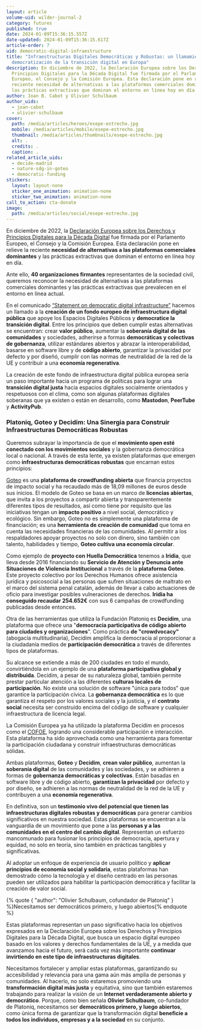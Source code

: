```yaml
---
layout: article
volume-uid: wilder-journal-2
category: futures
published: true
date: 2024-01-09T15:36:15.557Z
date-updated: 2024-01-09T15:36:15.617Z
article-order: 7
uid: democratic-digital-infraestructure
title: "Infraestructuras Digitales Democráticas y Robustas: un llamamiento a la
  democratización de la transición digital en Europa"
description: En diciembre de 2022, la Declaración Europea sobre los Derechos y
  Principios Digitales para la Década Digital fue firmada por el Parlamento
  Europeo, el Consejo y la Comisión Europea. Esta declaración pone en relieve la
  reciente necesidad de alternativas a las plataformas comerciales dominantes y
  las prácticas extractivas que dominan el entorno en línea hoy en día.
author: Joan B. Cabot y Olivier Schulbaum
author_uids:
  - joan-cabot
  - olivier-schulbaum
cover:
  path: /media/articles/heroes/esepe-estrecho.jpg
  mobile: /media/articles/mobile/esepe-estrecho.jpg
  thumbnail: /media/articles/thumbnails/esepe-estrecho.jpg
  alt: .
  credits: .
  caption: .
related_article_uids:
  - decide-madrid
  - nature-sdg-in-goteo
  - democratic-funding
stickers:
  layout: layout-none
  sticker_one_animation: animation-none
  sticker_two_animation: animation-none
call_to_action: cta-donate
image:
  path: /media/articles/social/esepe-estrecho.jpg
---
```

En diciembre de 2022, la [Declaración Europea sobre los Derechos y Principios Digitales para la Década Digital](https://digital-strategy.ec.europa.eu/en/library/european-declaration-digital-rights-and-principles) fue firmada por el Parlamento Europeo, el Consejo y la Comisión Europea. Esta declaración pone en relieve la reciente **necesidad de alternativas a las plataformas comerciales dominantes** y las prácticas extractivas que dominan el entorno en línea hoy en día. 

Ante ello, **40 organizaciones firmantes** representantes de la sociedad civil, queremos reconocer la necesidad de alternativas a las plataformas comerciales dominantes y las prácticas extractivas que prevalecen en el entorno en línea actual. 

En el comunicado [“Statement on democratic digital infrastructure”](https://shared-digital.eu/statement/) hacemos un llamado a la **creación de un fondo europeo de infraestructura digital pública** que apoye los Espacios Digitales Públicos y **democratice la transición digital**. Entre los principios que deben cumplir estas alternativas se encuentran: crear **valor público**, aumentar la **soberanía digital de las comunidades** y sociedades, adherirse a formas **democráticas y colectivas de gobernanza**, utilizar estándares abiertos y abrazar la interoperabilidad, basarse en software libre y de **código abierto**, garantizar la privacidad por defecto y por diseñó, cumplir con las normas de neutralidad de la red de la UE y contribuir a una **economía regenerativa**.

La creación de este fondo de infraestructura digital pública europea sería un paso importante hacia un programa de políticas para lograr una **transición digital justa** hacia espacios digitales socialmente orientados y respetuosos con el clima, como son algunas plataformas digitales soberanas que ya existen o están en desarrollo, como **Mastodon**, **PeerTube** y **ActivityPub**.

### **Platoniq, Goteo y Decidim: Una Sinergia para Construir Infraestructuras Democráticas Robustas**

Queremos subrayar la importancia de que el **movimiento open esté conectado con los movimientos sociales** y la gobernanza democrática local o nacional. A través de esta lente, ya existen plataformas que emergen como **infraestructuras democráticas robustas** que encarnan estos principios:

[Goteo](https://www.goteo.org/) es una **plataforma de crowdfunding abierta** que financia proyectos de impacto social y ha recaudado más de 18,09 millones de euros desde sus inicios. El modelo de Goteo se basa en un marco de **licencias abiertas**, que invita a los proyectos a compartir abierta y transparentemente diferentes tipos de resultados, así como tiene por requisito que las iniciativas tengan un **impacto positivo** a nivel social, democrático y ecológico. Sin embargo, Goteo no es simplemente una plataforma de financiación; es una **herramienta de creación de comunidad** que toma en cuenta las necesidades financieras de las comunidades. Al permitir a los respaldadores apoyar proyectos no solo con dinero, sino también con talento, habilidades y tiempo, **Goteo cultiva una economía circular**. 

Como ejemplo de **proyecto con** **Huella Democrática** tenemos a **Iridia**, que lleva desde 2016 financiando su **Servicio de Atención y Denuncia ante Situaciones de Violencia Institucional** a través de la **plataforma Goteo**. Este proyecto colectivo por los Derechos Humanos ofrece asistencia jurídica y psicosocial a las personas que sufren situaciones de maltrato en el marco del sistema penal catalán, además de llevar a cabo actuaciones de oficio para investigar posibles vulneraciones de derechos. **Iridia ha conseguido recaudar 254.652€** con sus 6 campañas de crowdfunding publicadas desde entonces.

Otra de las herramientas que utiliza la Fundación Platoniq es **Decidim**, una plataforma que ofrece una "**democracia participativa de código abierto para ciudades y organizaciones**". Como práctica **de "crowdvocacy"** (abogacía multitudinaria), Decidim amplifica la democracia al proporcionar a la ciudadanía medios de **participación democrática** a través de diferentes tipos de plataformas. 

Su alcance se extiende a más de 200 ciudades en todo el mundo, convirtiéndola en un ejemplo de una **plataforma participativa global y distribuida**. Decidim, a pesar de su naturaleza global, también permite prestar particular atención a las diferentes **culturas locales de participación**. No existe una solución de software "única para todos" que garantice la participación cívica. La **gobernanza democrática** es lo que garantiza el respeto por los valores sociales y la justicia, y el **contrato social** necesita ser construido encima del código de software y cualquier infraestructura de licencia legal. 

La Comisión Europea ya ha utilizado la plataforma Decidim en procesos como el [COFOE](https://futureu.europa.eu/en/.), logrando una considerable participación e interacción. Esta plataforma ha sido aprovechada como una herramienta para fomentar la participación ciudadana y construir infraestructuras democráticas sólidas. 

Ambas plataformas, **Goteo** y **Decidim**, **crean valor público**, aumentan la **soberanía digital** de las comunidades y las sociedades, y se adhieren a formas de **gobernanza democráticas y colectivas**. Están basadas en software libre y de código abierto, **garantizan la privacidad** por defecto y por diseño, se adhieren a las normas de neutralidad de la red de la UE y contribuyen a una **economía regenerativa**.

En definitiva, son un **testimonio vivo del potencial que tienen las infraestructuras digitales robustas y democráticas** para generar cambios significativos en nuestra sociedad. Estas plataformas se encuentran a la vanguardia de un movimiento que pone a las **personas y a las comunidades en el centro del cambio digital**. Representan un esfuerzo mancomunado para fusionar los principios de democracia, apertura y equidad, no solo en teoría, sino también en prácticas tangibles y significativas.

Al adoptar un enfoque de experiencia de usuario político y **aplicar principios de economía social y solidaria**, estas plataformas han demostrado cómo la tecnología y el diseño centrado en las personas pueden ser utilizados para habilitar la participación democrática y facilitar la creación de valor social. 

{% quote { "author": "Olivier Schulbaum, cofundador de Platoniq" } %}Necesitamos ser democráticos primero, y luego abiertos{% endquote %}

Estas plataformas representan un paso significativo hacia los objetivos expresados en la Declaración Europea sobre los Derechos y Principios Digitales para la Década Digital, que busca un espacio digital europeo basado en los valores y derechos fundamentales de la UE, y a medida que avanzamos hacia el futuro, será cada vez más importante **continuar invirtiendo en este tipo de infraestructuras digitales**. 

Necesitamos fortalecer y ampliar estas plataformas, garantizando su accesibilidad y relevancia para una gama aún más amplia de personas y comunidades. Al hacerlo, no solo estaremos promoviendo una **transformación digital más justa** y equitativa, sino que también estaremos trabajando para realizar la visión de un **Internet verdaderamente abierto y democrático**. Porque, como bien señala **Olivier Schulbaum**, co-fundador de Platoniq, necesitamos ser **democráticos primero, y luego abiertos**, como única forma de garantizar que la transformación digital **beneficie a todos los individuos, empresas y a la sociedad** en su conjunto.
